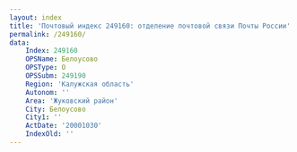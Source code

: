 ```yaml
---
layout: index
title: 'Почтовый индекс 249160: отделение почтовой связи Почты России'
permalink: /249160/
data:
    Index: 249160
    OPSName: Белоусово
    OPSType: О
    OPSSubm: 249190
    Region: 'Калужская область'
    Autonom: ''
    Area: 'Жуковский район'
    City: Белоусово
    City1: ''
    ActDate: '20001030'
    IndexOld: ''
---
```

